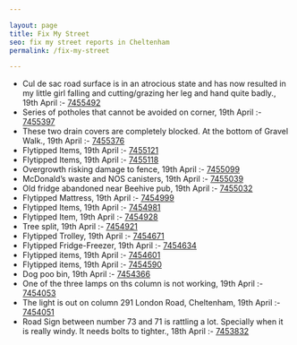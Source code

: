 ```yaml
---

layout: page
title: Fix My Street
seo: fix my street reports in Cheltenham
permalink: /fix-my-street

---
```


<!-- fix_marker starts -->

- Cul de sac road surface is in an atrocious state and has now resulted in my little girl falling and cutting/grazing her leg and hand quite badly., 19th April :- [7455492](https://www.fixmystreet.com/report/7455492)
- Series of potholes that cannot be avoided on corner, 19th April :- [7455397](https://www.fixmystreet.com/report/7455397)
- These two drain covers are completely blocked. At the bottom of Gravel Walk., 19th April :- [7455376](https://www.fixmystreet.com/report/7455376)
- Flytipped Items, 19th April :- [7455121](https://www.fixmystreet.com/report/7455121)
- Flytipped Items, 19th April :- [7455118](https://www.fixmystreet.com/report/7455118)
- Overgrowth risking damage to fence, 19th April :- [7455099](https://www.fixmystreet.com/report/7455099)
- McDonald’s waste and NOS canisters, 19th April :- [7455039](https://www.fixmystreet.com/report/7455039)
- Old fridge abandoned near Beehive pub, 19th April :- [7455032](https://www.fixmystreet.com/report/7455032)
- Flytipped Mattress, 19th April :- [7454999](https://www.fixmystreet.com/report/7454999)
- Flytipped Items, 19th April :- [7454981](https://www.fixmystreet.com/report/7454981)
- Flytipped Item, 19th April :- [7454928](https://www.fixmystreet.com/report/7454928)
- Tree split, 19th April :- [7454921](https://www.fixmystreet.com/report/7454921)
- Flytipped Trolley, 19th April :- [7454671](https://www.fixmystreet.com/report/7454671)
- Flytipped Fridge-Freezer, 19th April :- [7454634](https://www.fixmystreet.com/report/7454634)
- Flytipped items, 19th April :- [7454601](https://www.fixmystreet.com/report/7454601)
- Flytipped items, 19th April :- [7454590](https://www.fixmystreet.com/report/7454590)
- Dog poo bin, 19th April :- [7454366](https://www.fixmystreet.com/report/7454366)
- One of the three lamps on ths column is not working, 19th April :- [7454053](https://www.fixmystreet.com/report/7454053)
- The light is out on column 291 London Road, Cheltenham, 19th April :- [7454051](https://www.fixmystreet.com/report/7454051)
- Road Sign between number 73 and 71 is rattling a lot. Specially when it is really windy. It needs bolts to tighter., 18th April :- [7453832](https://www.fixmystreet.com/report/7453832)

<!-- fix_marker ends -->